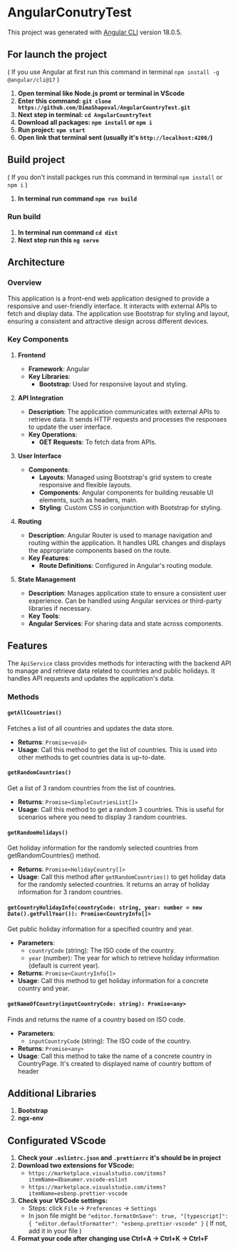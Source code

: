 # AngularConutryTest

This project was generated with [Angular CLI](https://github.com/angular/angular-cli) version 18.0.5.

## For launch the project

( If you use Angular at first run this command in terminal `npm install -g @angular/cli@17` )
1. **Open terminal like Node.js promt or terminal in VScode** 
2. **Enter this command: `git clone https://github.com/DimaShapoval/AngularCountryTest.git`**
3. **Next step in terminal: `cd AngularCountryTest`**
4. **Download all packages: `npm install` or  `npm i`**
5. **Run project: `npm start`**
6. **Open link that terminal sent (usually it's `http://localhost:4200/`)**

## Build project

( If you don't install packges run this command in terminal `npm install` or `npm i` )
1. **In terminal run command `npm run build`**
### Run build
1. **In terminal run command `cd dist`**
2. **Next step run this `ng serve`**

## Architecture

### Overview

This application is a front-end web application designed to provide a responsive and user-friendly interface. It interacts with external APIs to fetch and display data. The application use Bootstrap for styling and layout, ensuring a consistent and attractive design across different devices.

### Key Components

1. **Frontend**
   - **Framework**: Angular
   - **Key Libraries**: 
     - **Bootstrap**: Used for responsive layout and styling.

2. **API Integration**
   - **Description**: The application communicates with external APIs to retrieve data. It sends HTTP requests and processes the responses to update the user interface.
   - **Key Operations**: 
     - **GET Requests**: To fetch data from APIs.

3. **User Interface**
   - **Components**: 
     - **Layouts**: Managed using Bootstrap's grid system to create responsive and flexible layouts.
     - **Components**: Angular components for building reusable UI elements, such as headers, main.
     - **Styling**: Custom CSS in conjunction with Bootstrap for styling.

4. **Routing**
   - **Description**: Angular Router is used to manage navigation and routing within the application. It handles URL changes and displays the appropriate components based on the route.
   - **Key Features**: 
     - **Route Definitions**: Configured in Angular's routing module.

5. **State Management**
   - **Description**: Manages application state to ensure a consistent user experience. Can be handled using Angular services or third-party libraries if necessary.
   - **Key Tools**: 
   - **Angular Services**: For sharing data and state across components.

## Features

The `ApiService` class provides methods for interacting with the backend API to manage and retrieve data related to countries and public holidays. It handles API requests and updates the application's data.

### Methods

#### `getAllCountries()`

Fetches a list of all countries and updates the data store.

- **Returns**: `Promise<void>`
- **Usage**: Call this method to get the list of countries. This is used into other methods to get countries data is up-to-date.

#### `getRandomCountries()`

Get a list of 3 random countries from the list of countries.

- **Returns**: `Promise<SimpleCoutriesList[]>`
- **Usage**: Call this method to get a random 3 countries. This is useful for scenarios where you need to display 3 random countries.

#### `getRandomHolidays()`

Get holiday information for the randomly selected countries from getRandomCountries() method.

- **Returns**: `Promise<HolidayCountry[]>`
- **Usage**: Call this method after `getRandomCountries()` to get holiday data for the randomly selected countries. It returns an array of holiday information for 3 random countries.

#### `getCountryHolidayInfo(countryCode: string, year: number = new Date().getFullYear()): Promise<CountryInfo[]>`

Get public holiday information for a specified country and year.

- **Parameters**:
  - `countryCode` (string): The ISO code of the country.
  - `year` (number): The year for which to retrieve holiday information (default is current year).
- **Returns**: `Promise<CountryInfo[]>`
- **Usage**: Call this method to get holiday information for a concrete country and year.

#### `getNameOfCountry(inputCountryCode: string): Promise<any>`

Finds and returns the name of a country based on ISO code.

- **Parameters**:
  - `inputCountryCode` (string): The ISO code of the country.
- **Returns**: `Promise<any>`
- **Usage**: Call this method to take the name of a concrete country in CountryPage. It's created to displayed name of country bottom of header

## Additional Libraries
1. **Bootstrap**
2. **ngx-env**

## Configurated VScode

1. **Check your `.eslintrc.json` and `.prettierrc` it's should be in project**
2. **Download two extensions for VScode:**
   - `https://marketplace.visualstudio.com/items?itemName=dbaeumer.vscode-eslint`
   - `https://marketplace.visualstudio.com/items?itemName=esbenp.prettier-vscode`
3. **Check your VSCode settings:**
   - Steps: click `File` -> `Preferences` -> `Settings`
   - In json file might be `"editor.formatOnSave": true,
    "[typescript]": {
        "editor.defaultFormatter": "esbenp.prettier-vscode"
    }`
( If not, add it in your file ) 
5. **Format your code after changing use Ctrl+A -> Ctrl+K -> Ctrl+F**
